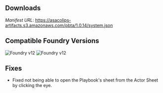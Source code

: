 ## Downloads
_Manifest URL_: https://asacolips-artifacts.s3.amazonaws.com/pbta/1.0.14/system.json

## Compatible Foundry Versions
![Foundry v12](https://img.shields.io/badge/Foundry-v12-green) ![Foundry v12](https://img.shields.io/badge/Foundry-v12-orange)

## Fixes
- Fixed not being able to open the Playbook's sheet from the Actor Sheet by clicking the eye.